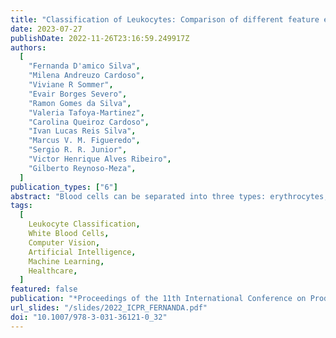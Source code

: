 ```yaml
---
title: "Classification of Leukocytes: Comparison of different feature extraction and machine learning approaches"
date: 2023-07-27
publishDate: 2022-11-26T23:16:59.249917Z
authors:
  [
    "Fernanda D'amico Silva",
    "Milena Andreuzo Cardoso",
    "Viviane R Sommer",
    "Evair Borges Severo",
    "Ramon Gomes da Silva",
    "Valeria Tafoya-Martinez",
    "Carolina Queiroz Cardoso",
    "Ivan Lucas Reis Silva",
    "Marcus V. M. Figueredo",
    "Sergio R. R. Junior",
    "Victor Henrique Alves Ribeiro",
    "Gilberto Reynoso-Meza",
  ]
publication_types: ["6"]
abstract: "Blood cells can be separated into three types: erythrocytes, leukocytes and platelets, and to evaluate the health of a patient, a Complete Blood Count (CBC) is necessary. CBC is amongst the most performed tests worldwide, and when evaluated manually by physicians is time-consuming and susceptible to errors. Recently there have been efforts in the scientific community to automate the evaluation of CBC. Automating CBC analysis is beneficial to laboratories worldwide and to patients, which obtain a faster and more reliable result. One of the challenges in automating CBC is the classification of leukocytes or White Blood Cells (WBC). These cells are part of the immune system and are responsible for protecting the body against infections. The most common types of WBC are: neutrophils, eosinophils, monocytes and lymphocytes. The four types of WBC have similarities, and most techniques have difficulties classifying them into the four types. There are several techniques in literature tackling this issue. Some consist of feature extraction of the cells in the images, followed by an expert system. Also, there are techniques consisting of feature extraction followed by applying classical techniques from Machine Learning (ML). More recently, there have been applications of artificial neural networks to solve this problem. In neural networks, the features are extracted automatically by the network and its layers and then proceed to classification. This paper's objective is to compare different techniques to improve the reliability and reduce the time spent evaluating CBC. This objective will be accomplished by testing two feature extraction techniques and then using ML techniques to classify the features into the four types of leukocytes. The methods for feature extraction tested in this paper are Histogram of Oriented Gradients (HOG) and Local Binary Patterns (LBP). The ML techniques tested will be Support Vector Machine (SVM), eXtreme Gradient Boosting (XGBoost), and a convolutional neural network (CNN). The main goal of this paper is to enable the proposal of new techniques and products to support laboratories, physicians, and patients."
tags:
  [
    Leukocyte Classification,
    White Blood Cells,
    Computer Vision,
    Artificial Intelligence,
    Machine Learning,
    Healthcare,
  ]
featured: false
publication: "*Proceedings of the 11th International Conference on Production Research – Americas*"
url_slides: "/slides/2022_ICPR_FERNANDA.pdf"
doi: "10.1007/978-3-031-36121-0_32"
---
```

